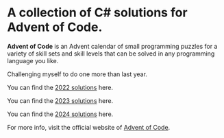 # A collection of C# solutions for Advent of Code.
**Advent of Code** is an Advent calendar of small programming puzzles for a variety of skill sets and skill levels that can be solved in any programming language you like.

Challenging myself to do one more than last year.

You can find the [2022 solutions](2022/Solutions) here.

You can find the [2023 solutions](2023/Solutions) here.

You can find the [2024 solutions](2024/Solutions) here.


For more info, visit the official website of [Advent of Code](https://adventofcode.com/).
